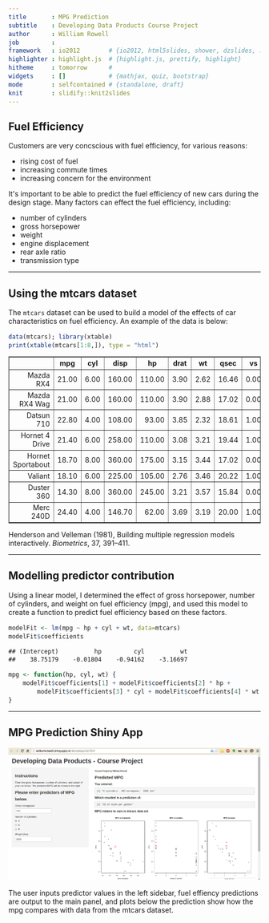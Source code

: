 ```yaml
---
title       : MPG Prediction
subtitle    : Developing Data Products Course Project
author      : William Rowell
job         : 
framework   : io2012        # {io2012, html5slides, shower, dzslides, ...}
highlighter : highlight.js  # {highlight.js, prettify, highlight}
hitheme     : tomorrow      # 
widgets     : []            # {mathjax, quiz, bootstrap}
mode        : selfcontained # {standalone, draft}
knit        : slidify::knit2slides
---
```


## Fuel Efficiency

Customers are very concscious with fuel efficiency, for various reasons:
- rising cost of fuel
- increasing commute times
- increasing concern for the environment

It's important to be able to predict the fuel efficiency of new cars during the
design stage. Many factors can effect the fuel efficiency, including:
- number of cylinders
- gross horsepower
- weight
- engine displacement
- rear axle ratio
- transmission type

---

## Using the mtcars dataset

The ```mtcars``` dataset can be used to build a model of the effects of car 
characteristics on fuel efficiency.  An example of the data is below:

```r
data(mtcars); library(xtable)
print(xtable(mtcars[1:8,]), type = "html")
```

<!-- html table generated in R 3.0.2 by xtable 1.7-3 package -->
<!-- Sun Aug 17 22:59:31 2014 -->
<TABLE border=1>
<TR> <TH>  </TH> <TH> mpg </TH> <TH> cyl </TH> <TH> disp </TH> <TH> hp </TH> <TH> drat </TH> <TH> wt </TH> <TH> qsec </TH> <TH> vs </TH> <TH> am </TH> <TH> gear </TH> <TH> carb </TH>  </TR>
  <TR> <TD align="right"> Mazda RX4 </TD> <TD align="right"> 21.00 </TD> <TD align="right"> 6.00 </TD> <TD align="right"> 160.00 </TD> <TD align="right"> 110.00 </TD> <TD align="right"> 3.90 </TD> <TD align="right"> 2.62 </TD> <TD align="right"> 16.46 </TD> <TD align="right"> 0.00 </TD> <TD align="right"> 1.00 </TD> <TD align="right"> 4.00 </TD> <TD align="right"> 4.00 </TD> </TR>
  <TR> <TD align="right"> Mazda RX4 Wag </TD> <TD align="right"> 21.00 </TD> <TD align="right"> 6.00 </TD> <TD align="right"> 160.00 </TD> <TD align="right"> 110.00 </TD> <TD align="right"> 3.90 </TD> <TD align="right"> 2.88 </TD> <TD align="right"> 17.02 </TD> <TD align="right"> 0.00 </TD> <TD align="right"> 1.00 </TD> <TD align="right"> 4.00 </TD> <TD align="right"> 4.00 </TD> </TR>
  <TR> <TD align="right"> Datsun 710 </TD> <TD align="right"> 22.80 </TD> <TD align="right"> 4.00 </TD> <TD align="right"> 108.00 </TD> <TD align="right"> 93.00 </TD> <TD align="right"> 3.85 </TD> <TD align="right"> 2.32 </TD> <TD align="right"> 18.61 </TD> <TD align="right"> 1.00 </TD> <TD align="right"> 1.00 </TD> <TD align="right"> 4.00 </TD> <TD align="right"> 1.00 </TD> </TR>
  <TR> <TD align="right"> Hornet 4 Drive </TD> <TD align="right"> 21.40 </TD> <TD align="right"> 6.00 </TD> <TD align="right"> 258.00 </TD> <TD align="right"> 110.00 </TD> <TD align="right"> 3.08 </TD> <TD align="right"> 3.21 </TD> <TD align="right"> 19.44 </TD> <TD align="right"> 1.00 </TD> <TD align="right"> 0.00 </TD> <TD align="right"> 3.00 </TD> <TD align="right"> 1.00 </TD> </TR>
  <TR> <TD align="right"> Hornet Sportabout </TD> <TD align="right"> 18.70 </TD> <TD align="right"> 8.00 </TD> <TD align="right"> 360.00 </TD> <TD align="right"> 175.00 </TD> <TD align="right"> 3.15 </TD> <TD align="right"> 3.44 </TD> <TD align="right"> 17.02 </TD> <TD align="right"> 0.00 </TD> <TD align="right"> 0.00 </TD> <TD align="right"> 3.00 </TD> <TD align="right"> 2.00 </TD> </TR>
  <TR> <TD align="right"> Valiant </TD> <TD align="right"> 18.10 </TD> <TD align="right"> 6.00 </TD> <TD align="right"> 225.00 </TD> <TD align="right"> 105.00 </TD> <TD align="right"> 2.76 </TD> <TD align="right"> 3.46 </TD> <TD align="right"> 20.22 </TD> <TD align="right"> 1.00 </TD> <TD align="right"> 0.00 </TD> <TD align="right"> 3.00 </TD> <TD align="right"> 1.00 </TD> </TR>
  <TR> <TD align="right"> Duster 360 </TD> <TD align="right"> 14.30 </TD> <TD align="right"> 8.00 </TD> <TD align="right"> 360.00 </TD> <TD align="right"> 245.00 </TD> <TD align="right"> 3.21 </TD> <TD align="right"> 3.57 </TD> <TD align="right"> 15.84 </TD> <TD align="right"> 0.00 </TD> <TD align="right"> 0.00 </TD> <TD align="right"> 3.00 </TD> <TD align="right"> 4.00 </TD> </TR>
  <TR> <TD align="right"> Merc 240D </TD> <TD align="right"> 24.40 </TD> <TD align="right"> 4.00 </TD> <TD align="right"> 146.70 </TD> <TD align="right"> 62.00 </TD> <TD align="right"> 3.69 </TD> <TD align="right"> 3.19 </TD> <TD align="right"> 20.00 </TD> <TD align="right"> 1.00 </TD> <TD align="right"> 0.00 </TD> <TD align="right"> 4.00 </TD> <TD align="right"> 2.00 </TD> </TR>
   </TABLE>

Henderson and Velleman (1981), Building multiple regression models interactively. *Biometrics*, 37, 391–411.

---

## Modelling predictor contribution

Using a linear model, I determined the effect of gross horsepower, number of 
cylinders, and weight on fuel efficiency (mpg), and used this model to create a
function to predict fuel efficiency based on these factors.

```r
modelFit <- lm(mpg ~ hp + cyl + wt, data=mtcars)
modelFit$coefficients
```

```
## (Intercept)          hp         cyl          wt 
##    38.75179    -0.01804    -0.94162    -3.16697
```

```r
mpg <- function(hp, cyl, wt) {
    modelFit$coefficients[1] + modelFit$coefficients[2] * hp + 
        modelFit$coefficients[3] * cyl + modelFit$coefficients[4] * wt
}
```

---

## MPG Prediction Shiny App

![MPG Prediction App](./assets/img/shinyapp.png)

The user inputs predictor values in the left sidebar, fuel effiency predictions
are output to the main panel, and plots below the prediction show how the mpg
compares with data from the mtcars dataset.
